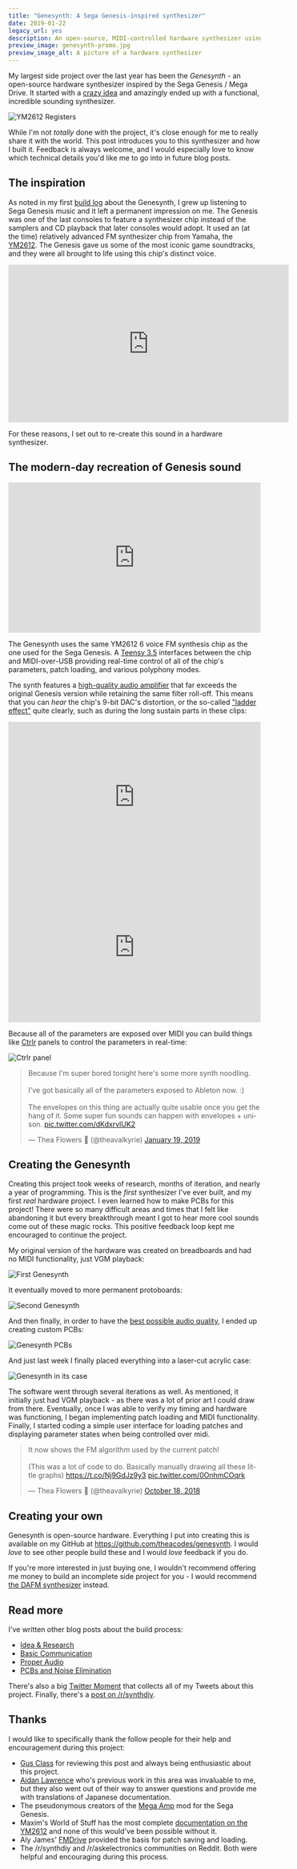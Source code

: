 ```yaml
---
title: "Genesynth: A Sega Genesis-inspired synthesizer"
date: 2019-01-22
legacy_url: yes
description: An open-source, MIDI-controlled hardware synthesizer using the YM2612 chip.
preview_image: genesynth-promo.jpg
preview_image_alt: A picture of a hardware synthesizer
---
```


My largest side project over the last year has been the *Genesynth* - an open-source hardware synthesizer inspired by the Sega Genesis / Mega Drive. It started with a [crazy idea](../genesynth-part-1-idea-and-research) and amazingly ended up with a functional, incredible sounding synthesizer.

![YM2612 Registers](../static/genesynth-promo.jpg)

While I'm not *totally* done with the project, it's close enough for me to really share it with the world. This post introduces you to this synthesizer and how I built it. Feedback is always welcome, and I would especially love to know which technical details you'd like me to go into in future blog posts.


## The inspiration

As noted in my first [build log](../genesynth-part-1-idea-and-research) about the Genesynth, I grew up listening to Sega Genesis music and it left a permanent impression on me. The Genesis was one of the last consoles to feature a synthesizer chip instead of the samplers and CD playback that later consoles would adopt. It used an (at the time) relatively advanced FM synthesizer chip from Yamaha, the [YM2612](https://en.wikipedia.org/wiki/Yamaha_YM2612). The Genesis gave us some of the most iconic game soundtracks, and they were all brought to life using this chip's distinct voice.

<iframe width="560" height="315" src="https://www.youtube.com/embed/_T7hdIh-gtw" frameborder="0" allow="autoplay; encrypted-media" allowfullscreen></iframe>

For these reasons, I set out to re-create this sound in a hardware synthesizer.


## The modern-day recreation of Genesis sound

<iframe width="100%" height="300" scrolling="no" frameborder="no" allow="autoplay" src="https://w.soundcloud.com/player/?url=https%3A//api.soundcloud.com/tracks/646940496&color=%23433b38&auto_play=false&hide_related=false&show_comments=true&show_user=true&show_reposts=false&show_teaser=true&visual=true"></iframe>

The Genesynth uses the same YM2612 6 voice FM synthesis chip as the one used for the Sega Genesis. A [Teensy 3.5](https://www.pjrc.com/store/teensy35.html) interfaces between the chip and MIDI-over-USB providing real-time control of all of the chip's parameters, patch loading, and various polyphony modes.

The synth features a [high-quality audio amplifier](../genesynth-part-3-proper-audio) that far exceeds the original Genesis version while retaining the same filter roll-off. This means that you can *hear* the chip's 9-bit DAC's distortion, or the so-called ["ladder effect"](http://alyjameslab.blogspot.com/2013/06/ym2612-ladder-effect-suite.html) quite clearly, such as during the long sustain parts in these clips:

<iframe width="100%" height="300" scrolling="no" frameborder="no" allow="autoplay" src="https://w.soundcloud.com/player/?url=https%3A//api.soundcloud.com/tracks/558684303%3Fsecret_token%3Ds-ywqmF&color=%23433b38&auto_play=false&hide_related=false&show_comments=true&show_user=true&show_reposts=false&show_teaser=true&visual=true"></iframe>

<iframe width="100%" height="300" scrolling="no" frameborder="no" allow="autoplay" src="https://w.soundcloud.com/player/?url=https%3A//api.soundcloud.com/tracks/524990358%3Fsecret_token%3Ds-vg1gD&color=%23433b38&auto_play=false&hide_related=false&show_comments=true&show_user=true&show_reposts=false&show_teaser=true&visual=true"></iframe>

Because all of the parameters are exposed over MIDI you can build things like [Ctrlr](http://ctrlr.org/) panels to control the parameters in real-time:

![Ctrlr panel](../static/genesynth-ctrlr-panel.png)

<blockquote class="twitter-tweet" data-lang="en"><p lang="en" dir="ltr">Because I&#39;m super bored tonight here&#39;s some more synth noodling.<br><br>I&#39;ve got basically all of the parameters exposed to Ableton now. :)<br><br>The envelopes on this thing are actually quite usable once you get the hang of it. Some super fun sounds can happen with envelopes + unison. <a href="https://t.co/dKdxrvlUK2">pic.twitter.com/dKdxrvlUK2</a></p>&mdash; Thea Flowers 🌺 (@theavalkyrie) <a href="https://twitter.com/theavalkyrie/status/1086522285651947520?ref_src=twsrc%5Etfw">January 19, 2019</a></blockquote>
<script async src="https://platform.twitter.com/widgets.js" charset="utf-8"></script>

## Creating the Genesynth

Creating this project took weeks of research, months of iteration, and nearly a year of programming. This is the *first* synthesizer I've ever built, and my first *real* hardware project. I even learned how to make PCBs for this project! There were so many difficult areas and times that I felt like abandoning it but every breakthrough meant I got to hear more cool sounds come out of these magic rocks. This positive feedback loop kept me encouraged to continue the project.

My original version of the hardware was created on breadboards and had no MIDI functionality, just VGM playback:

![First Genesynth](../static/genesynth-breadboard.jpg)

It eventually moved to more permanent protoboards:

![Second Genesynth](../static/genesynth-protoboard.jpg)

And then finally, in order to have the [best possible audio quality](../genesynth-part-4-cleaning-up-the-noise-in-synth-audio-amplifier), I ended up creating custom PCBs:

![Genesynth PCBs](../static/genesynth-pcbs.jpg)

And just last week I finally placed everything into a laser-cut acrylic case:

![Genesynth in its case](../static/genesynth-case.jpg)

The software went through several iterations as well. As mentioned, it initially just had VGM playback - as there was a lot of prior art I could draw from there. Eventually, once I was able to verify my timing and hardware was functioning, I began implementing patch loading and MIDI functionality. Finally, I started coding a simple user interface for loading patches and displaying parameter states when being controlled over midi.

<blockquote class="twitter-tweet" data-lang="en"><p lang="en" dir="ltr">It now shows the FM algorithm used by the current patch!<br><br>(This was a lot of code to do. Basically manually drawing all these little graphs) <a href="https://t.co/Nj9GdJz9y3">https://t.co/Nj9GdJz9y3</a> <a href="https://t.co/0OnhmCOqrk">pic.twitter.com/0OnhmCOqrk</a></p>&mdash; Thea Flowers 🌺 (@theavalkyrie) <a href="https://twitter.com/theavalkyrie/status/1052809544479342592?ref_src=twsrc%5Etfw">October 18, 2018</a></blockquote>
<script async src="https://platform.twitter.com/widgets.js" charset="utf-8"></script>

## Creating your own

Genesynth is open-source hardware. Everything I put into creating this is available on my GitHub at https://github.com/theacodes/genesynth. I would *love* to see other people build these and I would *love* feedback if you do.

If you're more interested in just buying one, I wouldn't recommend offering me money to build an incomplete side project for you - I would recommend [the DAFM synthesizer](https://www.tindie.com/products/Kasser/dafm-synth-genesis-ym2612-ym3438/) instead.

## Read more

I've written other blog posts about the build process:

* [Idea & Research](../genesynth-part-1-idea-and-research)
* [Basic Communication](../genesynth-part-2-basic-communication)
* [Proper Audio](../genesynth-part-3-proper-audio)
* [PCBs and Noise Elimination](../genesynth-part-4-cleaning-up-the-noise-in-synth-audio-amplifier)

There's also a big [Twitter Moment](https://twitter.com/i/moments/1016762308553371648) that collects all of my Tweets about this project. Finally, there's a [post on /r/synthdiy](https://www.reddit.com/r/synthdiy/comments/ahtl2r/yall_seemed_to_like_my_sega_genesis_inspired/).

## Thanks

I would like to specifically thank the follow people for their help and encouragement during this project:

* [Gus Class](https://gusclass.com/) for reviewing this post and always being enthusiastic about this project.
* [Aidan Lawrence](https://www.aidanlawrence.com/) who's previous work in this area was invaluable to me, but they also went out of their way to answer questions and provide me with translations of Japanese documentation.
* The pseudonymous creators of the [Mega Amp](http://www.sega-16.com/forum/showthread.php?26568-Introducing-the-Mega-Amp-The-universal-Genesis-audio-circuit) mod for the Sega Genesis.
* Maxim's World of Stuff has the most complete [documentation on the YM2612](http://www.smspower.org/maxim/Documents/YM2612) and none of this would've been possible without it.
* Aly James' [FMDrive](http://www.alyjameslab.com/alyjameslabfmdrive.html) provided the basis for patch saving and loading.
* The /r/synthdiy and /r/askelectronics communities on Reddit. Both were helpful and encouraging during this process.
